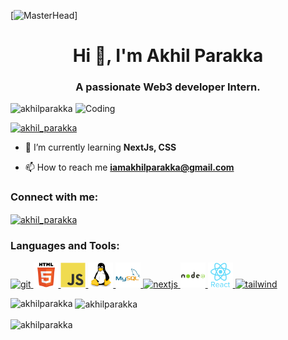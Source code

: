 [![MasterHead](https://www.onthesly.com/wp-content/uploads/2022/03/WHOWEARE-glitch-Header-2000px.gif)]
<h1 align="center">Hi 👋, I'm Akhil Parakka</h1>
<h3 align="center">A passionate Web3 developer Intern.</h3>
<img align="right" alt="Coding" width="400" src="https://miro.medium.com/max/1400/0*fZ7YQUQHvU4Lqh8W.gif">

<p align="left"> <img src="https://komarev.com/ghpvc/?username=akhilparakka&label=Profile%20views&color=0e75b6&style=flat" alt="akhilparakka" /> </p>

<p align="left"> <a href="https://twitter.com/akhil_parakka" target="blank"><img src="https://img.shields.io/twitter/follow/akhil_parakka?logo=twitter&style=for-the-badge" alt="akhil_parakka" /></a> </p>

- 🌱 I’m currently learning **NextJs, CSS**

- 📫 How to reach me **iamakhilparakka@gmail.com**

<h3 align="left">Connect with me:</h3>
<p align="left">
<a href="https://twitter.com/akhil_parakka" target="blank"><img align="center" src="https://raw.githubusercontent.com/rahuldkjain/github-profile-readme-generator/master/src/images/icons/Social/twitter.svg" alt="akhil_parakka" height="30" width="40" /></a>
</p>

<h3 align="left">Languages and Tools:</h3>
<p align="left"> <a href="https://git-scm.com/" target="_blank" rel="noreferrer"> <img src="https://www.vectorlogo.zone/logos/git-scm/git-scm-icon.svg" alt="git" width="40" height="40"/> </a> <a href="https://www.w3.org/html/" target="_blank" rel="noreferrer"> <img src="https://raw.githubusercontent.com/devicons/devicon/master/icons/html5/html5-original-wordmark.svg" alt="html5" width="40" height="40"/> </a> <a href="https://developer.mozilla.org/en-US/docs/Web/JavaScript" target="_blank" rel="noreferrer"> <img src="https://raw.githubusercontent.com/devicons/devicon/master/icons/javascript/javascript-original.svg" alt="javascript" width="40" height="40"/> </a> <a href="https://www.linux.org/" target="_blank" rel="noreferrer"> <img src="https://raw.githubusercontent.com/devicons/devicon/master/icons/linux/linux-original.svg" alt="linux" width="40" height="40"/> </a> <a href="https://www.mysql.com/" target="_blank" rel="noreferrer"> <img src="https://raw.githubusercontent.com/devicons/devicon/master/icons/mysql/mysql-original-wordmark.svg" alt="mysql" width="40" height="40"/> </a> <a href="https://nextjs.org/" target="_blank" rel="noreferrer"> <img src="https://cdn.worldvectorlogo.com/logos/nextjs-2.svg" alt="nextjs" width="40" height="40"/> </a> <a href="https://nodejs.org" target="_blank" rel="noreferrer"> <img src="https://raw.githubusercontent.com/devicons/devicon/master/icons/nodejs/nodejs-original-wordmark.svg" alt="nodejs" width="40" height="40"/> </a> <a href="https://reactjs.org/" target="_blank" rel="noreferrer"> <img src="https://raw.githubusercontent.com/devicons/devicon/master/icons/react/react-original-wordmark.svg" alt="react" width="40" height="40"/> </a> <a href="https://tailwindcss.com/" target="_blank" rel="noreferrer"> <img src="https://www.vectorlogo.zone/logos/tailwindcss/tailwindcss-icon.svg" alt="tailwind" width="40" height="40"/> </a> </p>

<p><img align="left" src="https://github-readme-stats.vercel.app/api/top-langs?username=akhilparakka&show_icons=true&locale=en&layout=compact" alt="akhilparakka" /></p>

<p>&nbsp;<img align="center" src="https://github-readme-stats.vercel.app/api?username=akhilparakka&show_icons=true&locale=en" alt="akhilparakka" /></p>

<p><img align="center" src="https://github-readme-streak-stats.herokuapp.com/?user=akhilparakka&" alt="akhilparakka" /></p>
